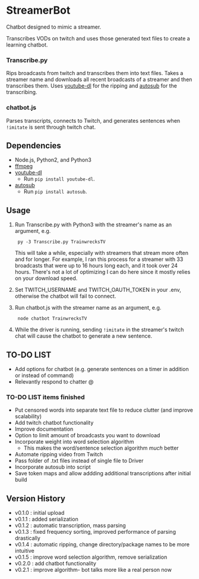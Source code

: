 # StreamerBot

Chatbot designed to mimic a streamer.

Transcribes VODs on twitch and uses those generated text files to create a learning chatbot.

### Transcribe.py

Rips broadcasts from twitch and transcribes them into text files. Takes a streamer name and downloads all recent broadcasts of a streamer and then transcribes them.
Uses [youtube-dl](https://github.com/ytdl-org/youtube-dl) for the ripping and [autosub](https://github.com/agermanidis/autosub) for the transcribing.

### chatbot.js

Parses transcripts, connects to Twitch, and generates sentences when `!imitate` is sent through twitch chat.

## Dependencies

* Node.js, Python2, and Python3
* [ffmpeg](https://www.ffmpeg.org/)
* [youtube-dl](https://github.com/ytdl-org/youtube-dl)
   * Run `pip install youtube-dl`.
* [autosub](https://github.com/agermanidis/autosub)
   * Run `pip install autosub`.

## Usage

1) Run Transcribe.py with Python3 with the streamer's name as an argument, e.g.
        
        py -3 Transcribe.py TrainwrecksTV
        
      This will take a while, especially with streamers that stream more often and for longer. For example, I ran this process for a streamer with 33 broadcasts that were up to 16 hours long each, and it took over 24 hours. There's not a lot of optimizing I can do here since it mostly relies on your download speed.

2) Set TWITCH_USERNAME and TWITCH_OAUTH_TOKEN in your .env, otherwise the chatbot will fail to connect.

3) Run chatbot.js with the streamer name as an argument, e.g.

        node chatbot TrainwrecksTV
        
4) While the driver is running, sending `!imitate` in the streamer's twitch chat will cause the chatbot to generate a new sentence.


## TO-DO LIST

* Add options for chatbot (e.g. generate sentences on a timer in addition or instead of command)
* Relevantly respond to chatter @

### TO-DO LIST items finished

* Put censored words into separate text file to reduce clutter (and improve scalability)
* Add twitch chatbot functionality
* Improve documentation
* Option to limit amount of broadcasts you want to download
* Incorporate weight into word selection algorithm
    * This makes the word/sentence selection algorithm *much* better
* Automate ripping video from Twitch
* Pass folder of .txt files instead of single file to Driver
* Incorporate autosub into script
* Save token maps and allow addding additional transcriptions after initial build

## Version History

* v0.1.0 : initial upload
* v0.1.1 : added serialization
* v0.1.2 : automatic transcription, mass parsing 
* v0.1.3 : fixed frequency sorting, improved performance of parsing drastically
* v0.1.4 : automatic ripping, change directory/package names to be more intuitive
* v0.1.5 : improve word selection algorithm, remove serialization
* v0.2.0 : add chatbot functionality
* v0.2.1 : improve algorithm- bot talks more like a real person now

